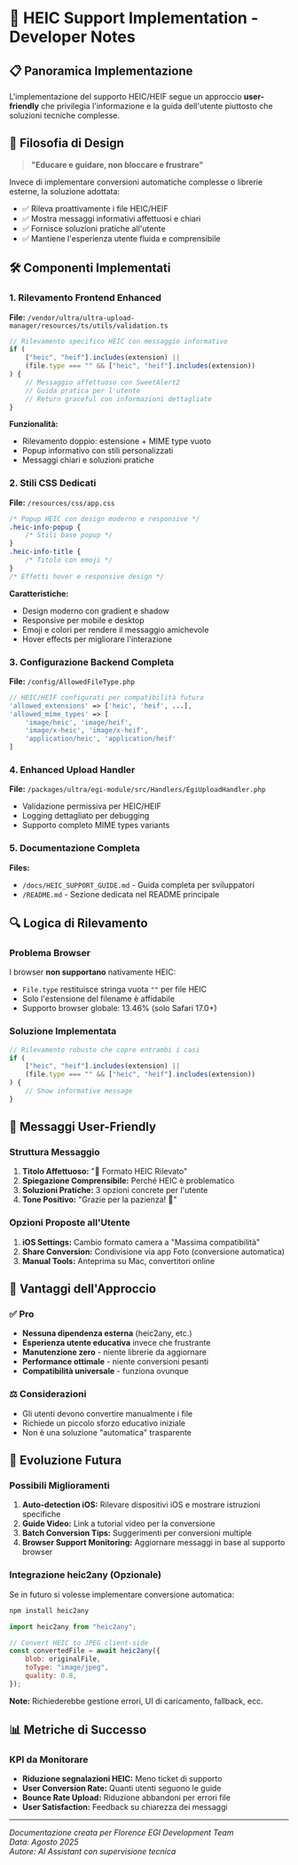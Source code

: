 # 🔧 HEIC Support Implementation - Developer Notes

## 📋 Panoramica Implementazione

L'implementazione del supporto HEIC/HEIF segue un approccio **user-friendly** che privilegia l'informazione e la guida dell'utente piuttosto che soluzioni tecniche complesse.

## 🎯 Filosofia di Design

> **"Educare e guidare, non bloccare e frustrare"**

Invece di implementare conversioni automatiche complesse o librerie esterne, la soluzione adottata:

-   ✅ Rileva proattivamente i file HEIC/HEIF
-   ✅ Mostra messaggi informativi affettuosi e chiari
-   ✅ Fornisce soluzioni pratiche all'utente
-   ✅ Mantiene l'esperienza utente fluida e comprensibile

## 🛠️ Componenti Implementati

### 1. Rilevamento Frontend Enhanced

**File:** `/vendor/ultra/ultra-upload-manager/resources/ts/utils/validation.ts`

```typescript
// Rilevamento specifico HEIC con messaggio informativo
if (
    ["heic", "heif"].includes(extension) ||
    (file.type === "" && ["heic", "heif"].includes(extension))
) {
    // Messaggio affettuoso con SweetAlert2
    // Guida pratica per l'utente
    // Return graceful con informazioni dettagliate
}
```

**Funzionalità:**

-   Rilevamento doppio: estensione + MIME type vuoto
-   Popup informativo con stili personalizzati
-   Messaggi chiari e soluzioni pratiche

### 2. Stili CSS Dedicati

**File:** `/resources/css/app.css`

```css
/* Popup HEIC con design moderno e responsive */
.heic-info-popup {
    /* Stili base popup */
}
.heic-info-title {
    /* Titolo con emoji */
}
/* Effetti hover e responsive design */
```

**Caratteristiche:**

-   Design moderno con gradient e shadow
-   Responsive per mobile e desktop
-   Emoji e colori per rendere il messaggio amichevole
-   Hover effects per migliorare l'interazione

### 3. Configurazione Backend Completa

**File:** `/config/AllowedFileType.php`

```php
// HEIC/HEIF configurati per compatibilità futura
'allowed_extensions' => ['heic', 'heif', ...],
'allowed_mime_types' => [
    'image/heic', 'image/heif',
    'image/x-heic', 'image/x-heif',
    'application/heic', 'application/heif'
]
```

### 4. Enhanced Upload Handler

**File:** `/packages/ultra/egi-module/src/Handlers/EgiUploadHandler.php`

-   Validazione permissiva per HEIC/HEIF
-   Logging dettagliato per debugging
-   Supporto completo MIME types variants

### 5. Documentazione Completa

**Files:**

-   `/docs/HEIC_SUPPORT_GUIDE.md` - Guida completa per sviluppatori
-   `/README.md` - Sezione dedicata nel README principale

## 🔍 Logica di Rilevamento

### Problema Browser

I browser **non supportano** nativamente HEIC:

-   `File.type` restituisce stringa vuota `""` per file HEIC
-   Solo l'estensione del filename è affidabile
-   Supporto browser globale: 13.46% (solo Safari 17.0+)

### Soluzione Implementata

```javascript
// Rilevamento robusto che copre entrambi i casi
if (
    ["heic", "heif"].includes(extension) ||
    (file.type === "" && ["heic", "heif"].includes(extension))
) {
    // Show informative message
}
```

## 📱 Messaggi User-Friendly

### Struttura Messaggio

1. **Titolo Affettuoso:** "📸 Formato HEIC Rilevato"
2. **Spiegazione Comprensibile:** Perché HEIC è problematico
3. **Soluzioni Pratiche:** 3 opzioni concrete per l'utente
4. **Tone Positivo:** "Grazie per la pazienza! 💚"

### Opzioni Proposte all'Utente

1. **iOS Settings:** Cambio formato camera a "Massima compatibilità"
2. **Share Conversion:** Condivisione via app Foto (conversione automatica)
3. **Manual Tools:** Anteprima su Mac, convertitori online

## 🚀 Vantaggi dell'Approccio

### ✅ Pro

-   **Nessuna dipendenza esterna** (heic2any, etc.)
-   **Esperienza utente educativa** invece che frustrante
-   **Manutenzione zero** - niente librerie da aggiornare
-   **Performance ottimale** - niente conversioni pesanti
-   **Compatibilità universale** - funziona ovunque

### ⚖️ Considerazioni

-   Gli utenti devono convertire manualmente i file
-   Richiede un piccolo sforzo educativo iniziale
-   Non è una soluzione "automatica" trasparente

## 🔮 Evoluzione Futura

### Possibili Miglioramenti

1. **Auto-detection iOS:** Rilevare dispositivi iOS e mostrare istruzioni specifiche
2. **Guide Video:** Link a tutorial video per la conversione
3. **Batch Conversion Tips:** Suggerimenti per conversioni multiple
4. **Browser Support Monitoring:** Aggiornare messaggi in base al supporto browser

### Integrazione heic2any (Opzionale)

Se in futuro si volesse implementare conversione automatica:

```bash
npm install heic2any
```

```javascript
import heic2any from "heic2any";

// Convert HEIC to JPEG client-side
const convertedFile = await heic2any({
    blob: originalFile,
    toType: "image/jpeg",
    quality: 0.8,
});
```

**Note:** Richiederebbe gestione errori, UI di caricamento, fallback, ecc.

## 📊 Metriche di Successo

### KPI da Monitorare

-   **Riduzione segnalazioni HEIC:** Meno ticket di supporto
-   **User Conversion Rate:** Quanti utenti seguono le guide
-   **Bounce Rate Upload:** Riduzione abbandoni per errori file
-   **User Satisfaction:** Feedback su chiarezza dei messaggi

---

_Documentazione creata per Florence EGI Development Team_  
_Data: Agosto 2025_  
_Autore: AI Assistant con supervisione tecnica_
